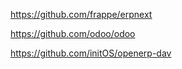 https://github.com/frappe/erpnext

https://github.com/odoo/odoo

https://github.com/initOS/openerp-dav
